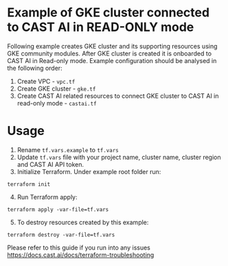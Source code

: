 # Example of GKE cluster connected to CAST AI in READ-ONLY mode
Following example creates GKE cluster and its supporting resources using GKE community modules.
After GKE cluster is created it is onboarded to CAST AI in Read-only mode.
Example configuration should be analysed in the following order:
1. Create VPC - `vpc.tf`
2. Create GKE cluster - `gke.tf`
3. Create CAST AI related resources to connect GKE cluster to CAST AI in read-only mode - `castai.tf`

# Usage
1. Rename `tf.vars.example` to `tf.vars`
2. Update `tf.vars` file with your project name, cluster name, cluster region and CAST AI API token.
3. Initialize Terraform. Under example root folder run:
```
terraform init
```
4. Run Terraform apply:
```
terraform apply -var-file=tf.vars
```
5. To destroy resources created by this example:
```
terraform destroy -var-file=tf.vars
```

Please refer to this guide if you run into any issues https://docs.cast.ai/docs/terraform-troubleshooting
